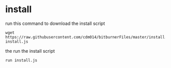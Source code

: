 # install

run this command to download the install script
```
wget https://raw.githubusercontent.com/cdm014/bitburnerFiles/master/install.js install.js
```

the run the install script
```
run install.js
```
